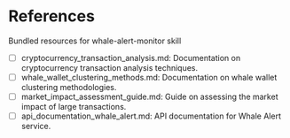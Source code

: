 # References

Bundled resources for whale-alert-monitor skill

- [ ] cryptocurrency_transaction_analysis.md: Documentation on cryptocurrency transaction analysis techniques.
- [ ] whale_wallet_clustering_methods.md: Documentation on whale wallet clustering methodologies.
- [ ] market_impact_assessment_guide.md: Guide on assessing the market impact of large transactions.
- [ ] api_documentation_whale_alert.md: API documentation for Whale Alert service.
